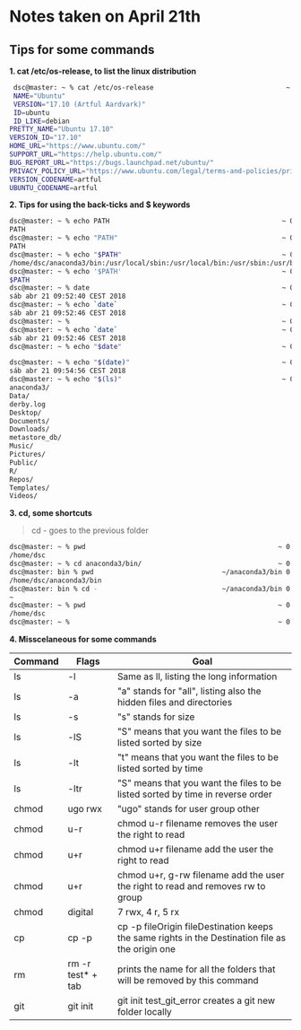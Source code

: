 # Notes taken on April 21th

## Tips for some commands 

**1. cat /etc/os-release, to list the linux distribution**

```bash
 dsc@master: ~ % cat /etc/os-release                                 ~ 0 9:33:53
 NAME="Ubuntu"
 VERSION="17.10 (Artful Aardvark)"
 ID=ubuntu
 ID_LIKE=debian
PRETTY_NAME="Ubuntu 17.10"
VERSION_ID="17.10"
HOME_URL="https://www.ubuntu.com/"
SUPPORT_URL="https://help.ubuntu.com/"
BUG_REPORT_URL="https://bugs.launchpad.net/ubuntu/"
PRIVACY_POLICY_URL="https://www.ubuntu.com/legal/terms-and-policies/privacy-policy"
VERSION_CODENAME=artful
UBUNTU_CODENAME=artful
```

**2. Tips for using the back-ticks and $ keywords**
```bash
dsc@master: ~ % echo PATH                                           ~ 0 9:52:09
PATH
dsc@master: ~ % echo "PATH"                                         ~ 0 9:52:14
PATH
dsc@master: ~ % echo "$PATH"                                        ~ 0 9:52:19
/home/dsc/anaconda3/bin:/usr/local/sbin:/usr/local/bin:/usr/sbin:/usr/bin:/sbin:/bin:/usr/games:/usr/local/games:/snap/bin:/usr/local/bin/popcorntime:/opt/go/bin:/usr/local/spark/bin
dsc@master: ~ % echo '$PATH'                                        ~ 0 9:52:23
$PATH
dsc@master: ~ % date                                                ~ 0 9:52:31
sáb abr 21 09:52:40 CEST 2018
dsc@master: ~ % echo `date`                                         ~ 0 9:52:40
sáb abr 21 09:52:46 CEST 2018
dsc@master: ~ %                                                     ~ 0 9:52:46
dsc@master: ~ % echo `date`                                         ~ 0 9:52:40
sáb abr 21 09:52:46 CEST 2018
dsc@master: ~ % echo "$date"                                        ~ 0 9:52:46

dsc@master: ~ % echo "$(date)"                                      ~ 0 9:54:48
sáb abr 21 09:54:56 CEST 2018
dsc@master: ~ % echo "$(ls)"                                        ~ 0 9:54:56
anaconda3/
Data/
derby.log
Desktop/
Documents/
Downloads/
metastore_db/
Music/
Pictures/
Public/
R/
Repos/
Templates/
Videos/

```

**3. cd, some shortcuts**
> cd - goes to the previous folder
``` bash
dsc@master: ~ % pwd                                                ~ 0 10:00:35
/home/dsc
dsc@master: ~ % cd anaconda3/bin/                                  ~ 0 10:00:39
dsc@master: bin % pwd                                ~/anaconda3/bin 0 10:00:54
/home/dsc/anaconda3/bin
dsc@master: bin % cd -                               ~/anaconda3/bin 0 10:00:56
~
dsc@master: ~ % pwd                                                ~ 0 10:00:58
/home/dsc
dsc@master: ~ %                                                    ~ 0 10:01:01

```

**4. Misscelaneous for some commands**

| Command | Flags | Goal |
--- | --- | ---
ls | -l | Same as ll, listing the long information
ls | -a | "a" stands for "all", listing also the hidden files and directories
ls | -s | "s" stands for size
ls | -lS | "S" means that you want the files to be listed sorted by size
ls | -lt | "t" means that you want the files to be listed sorted by time
ls | -ltr | "S" means that you want the files to be listed sorted by time in reverse order
chmod | ugo rwx | "ugo" stands for user group other
chmod | u-r | chmod u-r filename removes the user the right to read
chmod | u+r | chmod u+r filename add the user the right to read
chmod | u+r | chmod u+r, g-rw filename add the user the right to read and removes rw to group
chmod | digital | 7 rwx, 4 r, 5 rx
cp | cp -p | cp -p fileOrigin fileDestination keeps the same rights in the Destination file as the origin one
rm | rm -r test*  + tab | prints the name for all the folders that will be removed by this command
git | git init | git init test_git_error creates a git new folder locally


